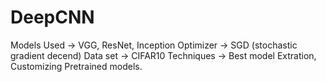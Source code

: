 # DeepCNN

Models Used -> VGG, ResNet, Inception
Optimizer -> SGD (stochastic gradient decend)
Data set -> CIFAR10
Techniques -> Best model Extration, Customizing Pretrained models.
